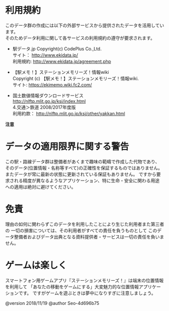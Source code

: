 # 利用規約
このデータ群の作成には以下の外部サービスから提供されたデータを活用しています。  
そのためデータ利用に関して各サービスの利用規約の遵守が要求されます。

* 駅データ.jp Copyright(c) CodePlus Co.,Ltd.  
サイト： http://www.ekidata.jp/  
利用規約: http://www.ekidata.jp/agreement.php

* 【駅メモ！】ステーションメモリーズ！情報wiki  
Copyright (c) 【駅メモ！】ステーションメモリーズ！情報wiki.  
サイト: https://ekimemo.wiki.fc2.com/

* 国土数値情報ダウンロードサービス  
http://nlftp.mlit.go.jp/ksj/index.html  
4.交通＞鉄道 2008/2017年度版  
利用約款： http://nlftp.mlit.go.jp/ksj/other/yakkan.html  


**注意**

# データの適用限界に関する警告
この駅・路線データ群は整備者があくまで趣味の範疇で作成した代物であり、
そのデータ(位置情報・名称等すべて)の正確性を保証するものではありません。
またデータが常に最新の状態に更新されている保証もありません。
ですから要求される精度が異なるようなアプリケーション、特に生命・安全に関わる用途
への適用は絶対に避けてください。

# 免責
理由の如何に関わらずこのデータを利用したことにより生じた利用者また第三者の
一切の損害については、その利用者がすべての責任を負うものとして
このデータ整備者およびデータ出典となる資料提供者・サービスは一切の責任を負いません。

# ゲームは楽しく
スマートフォン用ゲームアプリ『ステーションメモリーズ！』は端末の位置情報を利用して
「あなたの移動をゲームにする」大変魅力的な位置情報アプリケーションです。
ですがゲームを遊ぶときは夢中になりすぎに注意しましょう。

@version 2018/11/19
@author Seo-4d696b75